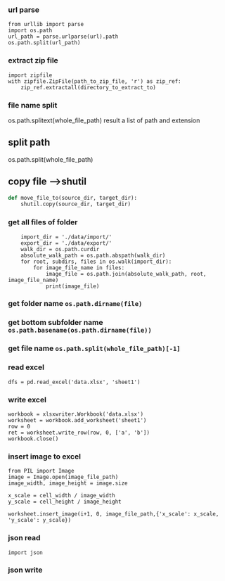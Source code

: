 
### url parse
```
from urllib import parse
import os.path
url_path = parse.urlparse(url).path
os.path.split(url_path)
```

### extract zip file
```
import zipfile
with zipfile.ZipFile(path_to_zip_file, 'r') as zip_ref:
    zip_ref.extractall(directory_to_extract_to)
```

### file name split
os.path.splitext(whole_file_path) result a list of path and extension

## split path
os.path.split(whole_file_path)

## copy file -->shutil
```python
def move_file_to(source_dir, target_dir):
    shutil.copy(source_dir, target_dir)
```

### get all files of folder
```
    import_dir = './data/import/'
    export_dir = './data/export/'
    walk_dir = os.path.curdir
    absolute_walk_path = os.path.abspath(walk_dir)
    for root, subdirs, files in os.walk(import_dir):
        for image_file_name in files:
            image_file = os.path.join(absolute_walk_path, root, image_file_name)
            print(image_file)
``` 

### get folder name `os.path.dirname(file)`

### get bottom subfolder name `os.path.basename(os.path.dirname(file))`

### get file name `os.path.split(whole_file_path)[-1]`

### read excel
```
dfs = pd.read_excel('data.xlsx', 'sheet1')
```

### write excel
```
workbook = xlsxwriter.Workbook('data.xlsx')
worksheet = workbook.add_worksheet('sheet1')
row = 0
ret = worksheet.write_row(row, 0, ['a', 'b'])
workbook.close()
```

### insert image to excel
```
from PIL import Image
image = Image.open(image_file_path)
image_width, image_height = image.size

x_scale = cell_width / image_width
y_scale = cell_height / image_height

worksheet.insert_image(i+1, 0, image_file_path,{'x_scale': x_scale, 'y_scale': y_scale})
```

### json read
```
import json

```


### json write
